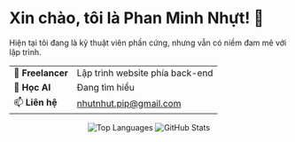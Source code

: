 # Xin chào, tôi là Phan Minh Nhựt! 👋

Hiện tại tôi đang là kỹ thuật viên phần cứng, nhưng vẫn có niềm đam mê với lập trình.

|                     |                                |
|---------------------|--------------------------------|
| 🌱 **Freelancer**   | Lập trình website phía back-end |
| 👯 **Học AI**       |        Đang tìm hiểu                       |
| 📫 **Liên hệ**      | nhutnhut.pip@gmail.com        |
<p align="center">
   <img src="https://github-readme-stats.vercel.app/api/top-langs/?username=nhut-share-code&langs_count=8" alt="Top Languages" />
  <img src="https://github-readme-stats.vercel.app/api?username=nhut-share-code&show_icons=true&theme=radical" alt="GitHub Stats" />
</p>

